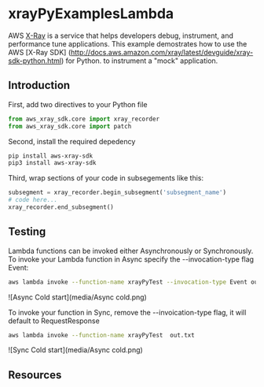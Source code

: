 # xrayPyExamplesLambda

AWS  [X-Ray](https://aws.amazon.com/xray/) is a service that helps developers debug, instrument, and performance tune applications.
This example demostrates how to use the AWS [X-Ray SDK] (http://docs.aws.amazon.com/xray/latest/devguide/xray-sdk-python.html) for Python. to instrument a "mock" application.

## Introduction

First, add two directives to your Python file

```python
from aws_xray_sdk.core import xray_recorder
from aws_xray_sdk.core import patch
```

Second, install the required depedency

```bash
pip install aws-xray-sdk
pip3 install aws-xray-sdk
```

Third, wrap sections of your code in subsegements like this:

```python
subsegment = xray_recorder.begin_subsegment('subsegment_name')
# code here...
xray_recorder.end_subsegment()
```
## Testing

Lambda functions can be invoked either Asynchronously or Synchronously. To invoke your Lambda function in Async specify the --invocation-type flag Event:

```bash
aws lambda invoke --function-name xrayPyTest --invocation-type Event out.txt
```

![Async Cold start](media/Async cold.png)

To invoke your function in Sync, remove the --invoication-type flag, it will default to RequestResponse

```bash
aws lambda invoke --function-name xrayPyTest  out.txt
```
![Sync Cold start](media/Async cold.png)

## Resources
